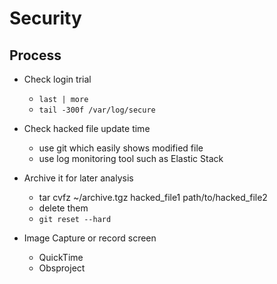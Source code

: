 # Security

## Process
* Check login trial
  * `last | more`
  * `tail -300f /var/log/secure`

* Check hacked file update time
  * use git which easily shows modified file
  * use log monitoring tool such as Elastic Stack

* Archive it for later analysis
  * tar cvfz ~/archive.tgz hacked_file1 path/to/hacked_file2
  * delete them
  * `git reset --hard`

* Image Capture or record screen
  * QuickTime
  * Obsproject

  
